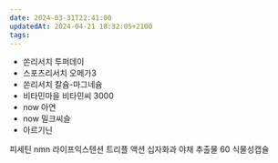 ```yaml
---
date: 2024-03-31T22:41:00
updatedAt: 2024-04-21 18:32:05+2100
tags: 
---
```

- 쏜리서치 투퍼데이
- 스포츠리서치 오메가3
- 쏜리서치 칼슘-마그네슘
- 비타민마을 비타민씨 3000
- now 아연
- now 밀크씨슬
- 아르기닌

피세틴
nmn
라이프익스텐션 트리플 액션 십자화과 야채 추출물 60 식물성캡슐